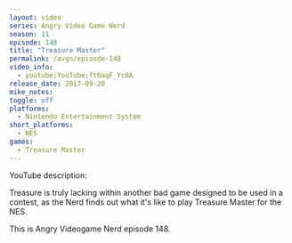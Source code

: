 ```yaml
---
layout: video
series: Angry Video Game Nerd
season: 11
episode: 148
title: "Treasure Master"
permalink: /avgn/episode-148
video_info:
  - youtube;YouTube;ft0aqF_Yc0A
release_date: 2017-09-20
mike_notes:
toggle: off
platforms:
  - Nintendo Entertainment System
short_platforms:
  - NES
games:
  - Treasure Master
---
```


<p class="yt-description">YouTube description:</p>

Treasure is truly lacking within another bad game designed to be used in a contest, as the Nerd finds out what it's like to play Treasure Master for the NES.

This is Angry Videogame Nerd episode 148.